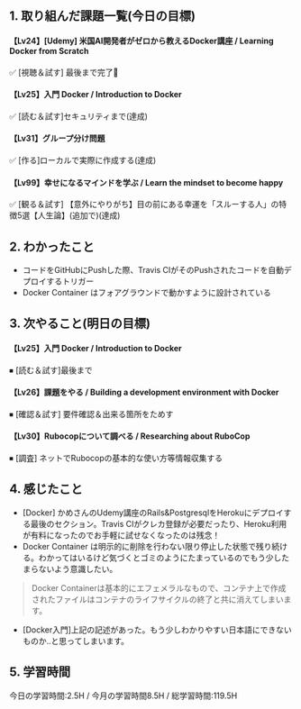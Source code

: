 ## 1. 取り組んだ課題一覧(今日の目標)
#### 【Lv24】[Udemy] 米国AI開発者がゼロから教えるDocker講座 / Learning Docker from Scratch
✅ [視聴＆試す] 最後まで完了🧡

#### 【Lv25】入門 Docker / Introduction to Docker
✅ [読む＆試す]セキュリティまで(達成)

#### 【Lv31】グループ分け問題
✅ [作る]ローカルで実際に作成する(達成)

#### 【Lv99】幸せになるマインドを学ぶ / Learn the mindset to become happy
✅ [観る＆試す] 【意外にやりがち】目の前にある幸運を「スルーする人」の特徴5選【人生論】(追加で)(達成)

## 2. わかったこと
- コードをGitHubにPushした際、Travis CIがそのPushされたコードを自動デプロイするトリガー
- Docker Container はフォアグラウンドで動かすように設計されている

## 3. 次やること(明日の目標)
#### 【Lv25】入門 Docker / Introduction to Docker
⏹ [読む＆試す]最後まで

#### 【Lv26】課題をやる / Building a development environment with Docker
⏹ [確認＆試す] 要件確認＆出来る箇所をためす

#### 【Lv30】Rubocopについて調べる / Researching about RuboCop
⏹ [調査] ネットでRubocopの基本的な使い方等情報収集する

## 4. 感じたこと
- [Docker] かめさんのUdemy講座のRails&PostgresqlをHerokuにデプロイする最後のセクション。Travis CIがクレカ登録が必要だったり、Heroku利用が有料になったのでお手軽に試せなくなったのは残念！
- Docker Container は明示的に削除を行わない限り停止した状態で残り続ける。わかってはいるけど気づくとゴミのようにたまっているのでもう少したまらないよう意識したい。
>Docker Containerは基本的にエフェメラルなもので、コンテナ上で作成されたファイルはコンテナのライフサイクルの終了と共に消えてしまいます。
- [Docker入門]上記の記述があった。もう少しわかりやすい日本語にできないものか..と思ってしまいます。

## 5. 学習時間
今日の学習時間:2.5H / 今月の学習時間8.5H / 総学習時間:119.5H
